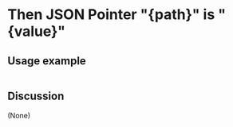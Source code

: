 
Then JSON Pointer "{path}" is "{value}"
=============================================================================================================

Usage example
-------------

```
```

Discussion
----------

(None)